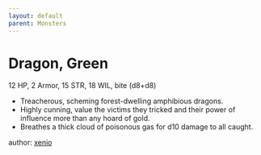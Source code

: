 ```yaml
---
layout: default
parent: Monsters
---
```

# Dragon, Green
12 HP, 2 Armor, 15 STR, 18 WIL, bite (d8+d8)  
- Treacherous, scheming forest-dwelling amphibious dragons.  
- Highly cunning, value the victims they tricked and their power of influence more than any hoard of gold.  
- Breathes a thick cloud of poisonous gas for d10 damage to all caught.  

author: [xenio](https://xenioinabottle.blogspot.com)
